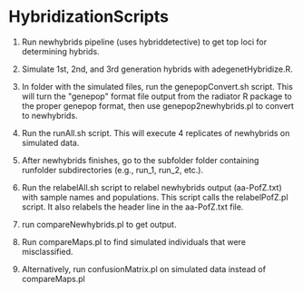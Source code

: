 # HybridizationScripts

1. Run newhybrids pipeline (uses hybriddetective) to get top loci for determining hybrids.

2. Simulate 1st, 2nd, and 3rd generation hybrids with adegenetHybridize.R.

3. In folder with the simulated files, run the genepopConvert.sh script. This will turn the "genepop" format file output from the radiator R package to the proper genepop format, then use genepop2newhybrids.pl to convert to newhybrids.

4. Run the runAll.sh script. This will execute 4 replicates of newhybrids on simulated data.

5. After newhybrids finishes, go to the subfolder folder containing runfolder subdirectories (e.g., run_1, run_2, etc.). 

6. Run the relabelAll.sh script to relabel newhybrids output (aa-PofZ.txt) with sample names and populations. This script calls the relabelPofZ.pl script. It also relabels the header line in the aa-PofZ.txt file. 

7. run compareNewhybrids.pl to get output.

8. Run compareMaps.pl to find simulated individuals that were misclassified.

9. Alternatively, run confusionMatrix.pl on simulated data instead of compareMaps.pl
